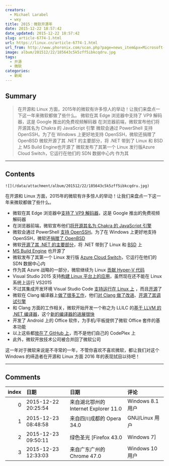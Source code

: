 ```yaml
---
creators:
  - Michael Larabel
  - wxy
title: 2015：微软开源年
date: 2015-12-22 18:57:42
date_updated: 2015-12-22 18:57:42
slug: article-6774-1.html
url: https://linux.cn/article-6774-1.html
url_from: http://www.phoronix.com/scan.php?page=news_item&px=Microsoft-2015-What-A-Year
image: album/201512/22/185643c5k5zff5ibkcqdru.jpg
tags:
  - 开源
  - 微软
categories:
  - 新闻
---
```


## Summary

> 在开源和 Linux 方面，2015年的微软有许多惊人的举动！让我们来盘点一下这一年来微软都做了些什么。  微软在其 Edge 浏览器中支持了 VP9 解码器，这是 Google 推出的免费视频解码器 在浏览器前端，微软宣布他们将开源其名为 Chakra 的 JavaScript 引擎 微软会通过 PowerShell 支持 OpenSSH。为了在 Windows 上更好地支持 OpenSSH，微软还捐赠了 OpenBSD 微软开源了其 .NET 的主要部分，将 .NET 带到了 Linux 和 BSD上 MS Build Engine也开源了 微软发布了其第一个 Linux 发行版Azure Cloud Switch，它运行在他们的 SDN 数据中心内 作为其

***

<!-- more -->

## Contents

`![](/data/attachment/album/201512/22/185643c5k5zff5ibkcqdru.jpg)`

在开源和 Linux 方面，2015年的微软有许多惊人的举动！让我们来盘点一下这一年来微软都做了些什么。

* 微软在其 Edge 浏览器中[支持了 VP9 解码器](http://www.phoronix.com/scan.php?page=news_item&px=Microsoft-VP9-Edge-Win)，这是 Google 推出的免费视频解码器
* 在浏览器前端，微软宣布他们[将开源其名为 Chakra 的 JavaScript 引擎](https://linux.cn/article-6698-1.html)
* 微软会通过 PowerShell [支持 OpenSSH](https://linux.cn/article-6432-1.html)。为了在 Windows 上更好地支持 OpenSSH，微软还[捐赠了 OpenBSD](https://linux.cn/article-5786-1.html)
* 微软[开源了其 .NET 的主要部分](https://linux.cn/article-4821-1.html)，将 .NET 带到了 Linux 和 [BSD](https://linux.cn/article-5416-1.html) 上
* [MS Build Engine](https://linux.cn/article-5091-1.html) 也开源了
* 微软发布了其第一个 Linux 发行版 [Azure Cloud Switch](https://linux.cn/article-6269-1.html)，它运行在他们的 SDN 数据中心内
* 作为其 Azure 战略的一部分，微软继续为 Linux [贡献 Hyper-V 代码](https://linux.cn/article-5230-1.html)
* Visual Studio 2015 支持[构建 Linux 平台上的应用](http://www.phoronix.com/scan.php?page=news_item&px=Visual-Studio-2015-Launches)，虽然现在还不能在 Linux 系统上运行 VS2015
* 不过其集成开发环境 Visual Studio Code [支持运行在 Linux 上](https://linux.cn/article-5376-1.html) ，而且[开源](https://linux.cn/article-6604-1.html)了
* 微软在 Clang 编译器上[做了很多工作](http://www.phoronix.com/scan.php?page=news_item&px=Microsoft-Clang-Continues)，他们[对 Clang 做了改进](http://www.phoronix.com/scan.php?page=news_item&px=Microsoft-Visual-Clang-Windows)、[开源了其调试引擎](http://www.phoronix.com/scan.php?page=news_item&px=Microsoft-Open-GDB-LLDB)
* 和 Clang 方面的工作相关，微软开始开发一个称之为 LLILC 的[基于 LLVM 的 .NET 编译器](http://www.phoronix.com/scan.php?page=news_item&px=Microsoft-LLVM-dotNET-LLILC)，这个[新的编译器的进展很快](http://www.phoronix.com/scan.php?page=news_item&px=LLILC-6-Month-Update)
* 开发了 Android 上的 Office 软件，为手机/平板提供了微软 Office 套件的基本功能
* 以上这些都[放在了 GitHub 上](http://www.phoronix.com/scan.php?page=news_item&px=Microsoft-CodePlex-To-GitHub)，而不是他们自己的 CodePlex 上
* 此外，微软开放技术公司被合并回了微软公司

这一年对于微软来说是不寻常的一年，不管你喜欢不喜欢微软，都让我们对这个 Windows 的缔造者在开源和 Linux 方面 2016 年的表现拭目以待吧！

***

## Comments

|   index | 日期                | 日期                                                   | 评论                                                          |
|--------:|:--------------------|:-------------------------------------------------------|:--------------------------------------------------------------|
|       0 | 2015-12-22 20:25:54 | 来自湖北鄂州的 Internet Explorer 11.0|Windows 8.1 用户 | GO                                                            |
|       1 | 2015-12-23 08:48:58 | 来自四川成都的 Opera 34.0|GNU/Linux 用户               | 软件开源免费，服务收费！看来这是趋势呀                        |
|       2 | 2015-12-23 09:50:11 | 绿色圣光 [Firefox 43.0|Windows 7]                      | Visual Studio Code 算是集成开发环境？没试过。可以编译项目么？ |
|       3 | 2015-12-23 12:33:03 | 来自广东广州的 Chrome 47.0|Windows 10 用户             | 编辑器而已，类似于Atom，SublimeText                           |
